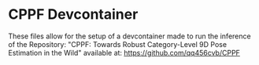 # CPPF Devcontainer

These files allow for the setup of a devcontainer made to run the inference of the Repository: "CPPF: Towards Robust Category-Level 9D Pose Estimation in the Wild" available at: https://github.com/qq456cvb/CPPF